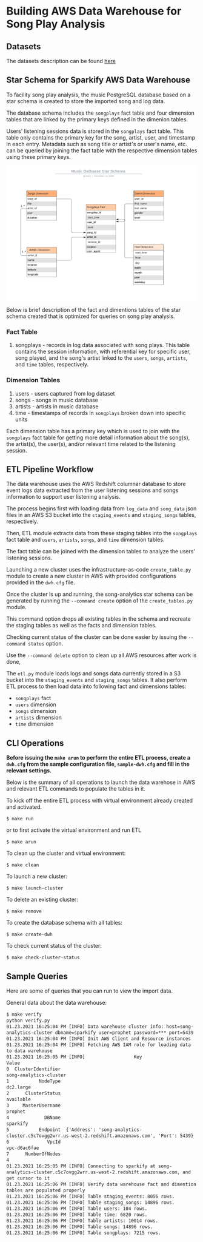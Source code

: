 # Building AWS Data Warehouse for Song Play Analysis

## Datasets

The datasets description can be found [here]()

## Star Schema for Sparkify AWS Data Warehouse

To facility song play analysis, the music PostgreSQL database based on a star 
schema is created to store the imported song and log data.

The database schema includes the `songplays` fact table and four dimension tables 
that are linked by the primary keys defined in the dimenion tables.

Users' listening sessions data is stored in the `songplays` fact table.  This 
table only contains the primary key for the song, artist, user, and timestamp 
in each entry.  Metadata such as song title or artist's or user's name, etc. 
can be queried by joining the fact table with the respective dimension tables 
using these primary keys.

![star-schema](../lessons/cloud-data-warehouses/Data_Warehouse_Project/assets/star-schema.png)

Below is brief description of the fact and dimentions tables of the star 
schema created that is optimized for queries on song play analysis.

### Fact Table
1. songplays - records in log data associated with song plays.  This table 
contains the session information, with referential key for specific user, 
song played, and the song's artist linked to the `users`, `songs`, `artists`, 
and `time` tables, respectively.

### Dimension Tables
1. users - users captured from log dataset
2. songs - songs in music database
3. artists - artists in music database
5. time - timestamps of records in `songplays` broken down into specific units

Each dimension table has a primary key which is used to join with the 
`songplays` fact table for getting more detail information about the 
song(s), the artist(s), the user(s), and/or relevant time related to 
the listening session.

## ETL Pipeline Workflow

The data warehouse uses the AWS Redshift columnar database to 
store event logs data extracted from the user listening sessions and songs information
to support user listening analysis.

The process begins first with loading data from `log_data` and `song_data` json files in an AWS S3 bucket
into the `staging_events` and `staging_songs` tables, respectively.

Then, ETL module extracts data from these staging tables into the `songplays` fact table and `users`,
`artists`, `songs`, and `time` dimension tables.

The fact table can be joined with the dimension tables to analyze the users' listening sessions.

Launching a new cluster uses the infrastructure-as-code `create_table.py`
module to create a new cluster in AWS with provided configurations
provided in the `dwh.cfg` file.

Once the cluster is up and running, the song-analytics star schema
can be generated by running the `--command create` option of
the `create_tables.py` module.

This command option drops all existing tables in the schema
and recreate the staging tables as well as the facts and
dimension tables.

Checking current status of the cluster can be done easier by issuing
the `--command status` option.

Use the `--command delete` option to clean up all AWS resources after work is done,

The `etl.py` module loads logs and songs data currently stored in a S3 bucket 
into the `staging_events` and `staging_songs` tables.  It also perform ETL
process to then load data into following fact and dimensions tables:
* `songplays` fact
* `users` dimension
* `songs` dimension
* `artists` dimension
* `time` dimension

## CLI Operations

**Before issuing the `make arun` to perform the entire ETL process, create a `dwh.cfg` from the sample configuration file, 
`sample-dwh.cfg` and fill in the relevant settings.**

Below is the summary of all operations to launch the data warehose in AWS and 
relevant ETL commands to populate the tables in it.

To kick off the entire ETL process with virtual environment already
created and activated.
```
$ make run
```
or to first activate the virtual environment and run ETL 
```
$ make arun
```

To clean up the cluster and virtual environment:
```
$ make clean
```

To launch a new cluster:
```
$ make launch-cluster 
```

To delete an existing cluster:
```
$ make remove
```

To create the database schema with all tables:
```
$ make create-dwh
```

To check current status of the cluster:
```
$ make check-cluster-status
```


## Sample Queries

Here are some of queries that you can run to view the import data.

General data about the data warehouse:
```
$ ︎make verify
python verify.py
01.23.2021 16:25:04 PM [INFO] Data warehouse cluster info: host=song-analytics-cluster dbname=sparkify user=prophet password=*** port=5439
01.23.2021 16:25:04 PM [INFO] Init AWS Client and Resource instances
01.23.2021 16:25:04 PM [INFO] Fetching AWS IAM role for loading data to data warehouse
01.23.2021 16:25:05 PM [INFO]                  Key                                                                                              Value
0  ClusterIdentifier                                                                             song-analytics-cluster
1           NodeType                                                                                          dc2.large
2      ClusterStatus                                                                                          available
3     MasterUsername                                                                                            prophet
4             DBName                                                                                           sparkify
5           Endpoint  {'Address': 'song-analytics-cluster.c5c7ovgg2wrr.us-west-2.redshift.amazonaws.com', 'Port': 5439}
6              VpcId                                                                                       vpc-d6ac6fae
7      NumberOfNodes                                                                                                  4
01.23.2021 16:25:05 PM [INFO] Connecting to sparkify at song-analytics-cluster.c5c7ovgg2wrr.us-west-2.redshift.amazonaws.com, and get cursor to it
01.23.2021 16:25:06 PM [INFO] Verify data warehouse fact and dimention tables are populated properly
01.23.2021 16:25:06 PM [INFO] Table staging_events: 8056 rows.
01.23.2021 16:25:06 PM [INFO] Table staging_songs: 14896 rows.
01.23.2021 16:25:06 PM [INFO] Table users: 104 rows.
01.23.2021 16:25:06 PM [INFO] Table time: 6820 rows.
01.23.2021 16:25:06 PM [INFO] Table artists: 10014 rows.
01.23.2021 16:25:06 PM [INFO] Table songs: 14896 rows.
01.23.2021 16:25:06 PM [INFO] Table songplays: 7215 rows.
```



